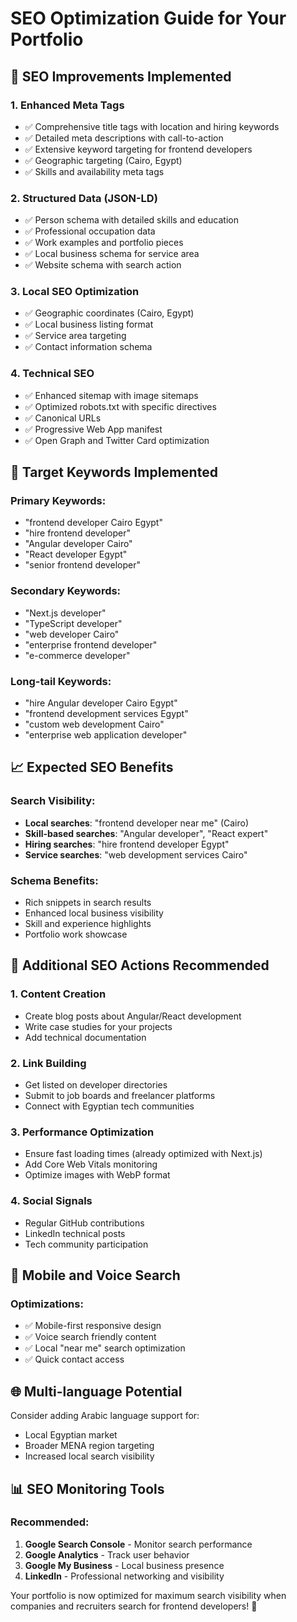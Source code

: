 # SEO Optimization Guide for Your Portfolio

## 🚀 SEO Improvements Implemented

### 1. **Enhanced Meta Tags**

- ✅ Comprehensive title tags with location and hiring keywords
- ✅ Detailed meta descriptions with call-to-action
- ✅ Extensive keyword targeting for frontend developers
- ✅ Geographic targeting (Cairo, Egypt)
- ✅ Skills and availability meta tags

### 2. **Structured Data (JSON-LD)**

- ✅ Person schema with detailed skills and education
- ✅ Professional occupation data
- ✅ Work examples and portfolio pieces
- ✅ Local business schema for service area
- ✅ Website schema with search action

### 3. **Local SEO Optimization**

- ✅ Geographic coordinates (Cairo, Egypt)
- ✅ Local business listing format
- ✅ Service area targeting
- ✅ Contact information schema

### 4. **Technical SEO**

- ✅ Enhanced sitemap with image sitemaps
- ✅ Optimized robots.txt with specific directives
- ✅ Canonical URLs
- ✅ Progressive Web App manifest
- ✅ Open Graph and Twitter Card optimization

## 🎯 Target Keywords Implemented

### Primary Keywords:

- "frontend developer Cairo Egypt"
- "hire frontend developer"
- "Angular developer Cairo"
- "React developer Egypt"
- "senior frontend developer"

### Secondary Keywords:

- "Next.js developer"
- "TypeScript developer"
- "web developer Cairo"
- "enterprise frontend developer"
- "e-commerce developer"

### Long-tail Keywords:

- "hire Angular developer Cairo Egypt"
- "frontend development services Egypt"
- "custom web development Cairo"
- "enterprise web application developer"

## 📈 Expected SEO Benefits

### Search Visibility:

- **Local searches**: "frontend developer near me" (Cairo)
- **Skill-based searches**: "Angular developer", "React expert"
- **Hiring searches**: "hire frontend developer Egypt"
- **Service searches**: "web development services Cairo"

### Schema Benefits:

- Rich snippets in search results
- Enhanced local business visibility
- Skill and experience highlights
- Portfolio work showcase

## 🔧 Additional SEO Actions Recommended

### 1. **Content Creation**

- Create blog posts about Angular/React development
- Write case studies for your projects
- Add technical documentation

### 2. **Link Building**

- Get listed on developer directories
- Submit to job boards and freelancer platforms
- Connect with Egyptian tech communities

### 3. **Performance Optimization**

- Ensure fast loading times (already optimized with Next.js)
- Add Core Web Vitals monitoring
- Optimize images with WebP format

### 4. **Social Signals**

- Regular GitHub contributions
- LinkedIn technical posts
- Tech community participation

## 📱 Mobile and Voice Search

### Optimizations:

- ✅ Mobile-first responsive design
- ✅ Voice search friendly content
- ✅ Local "near me" search optimization
- ✅ Quick contact access

## 🌐 Multi-language Potential

Consider adding Arabic language support for:

- Local Egyptian market
- Broader MENA region targeting
- Increased local search visibility

## 📊 SEO Monitoring Tools

### Recommended:

1. **Google Search Console** - Monitor search performance
2. **Google Analytics** - Track user behavior
3. **Google My Business** - Local business presence
4. **LinkedIn** - Professional networking and visibility

Your portfolio is now optimized for maximum search visibility when companies and recruiters search for frontend developers! 🎉
